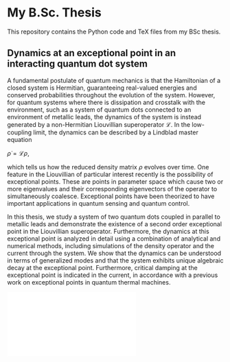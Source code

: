 # My B.Sc. Thesis
This repository contains the Python code and TeX files from my BSc thesis.
##  Dynamics at an exceptional point in an interacting quantum dot system

A fundamental postulate of quantum mechanics is that the Hamiltonian of a closed system is Hermitian, guaranteeing real-valued energies and conserved probabilities throughout the evolution of the system. However, for quantum systems where there is dissipation and crosstalk with the environment, such as a system of quantum dots connected to an environment of metallic leads, the dynamics of the system is instead generated by a non-Hermitian Liouvillian superoperator $\mathcal{L}$. In the low-coupling limit, the dynamics can be described by a Lindblad master equation

$\dot{\rho}=\mathcal{L}\rho$,

which tells us how the reduced density matrix $\rho$ evolves over time. One feature in the Liouvillian of particular interest recently is the possibility of exceptional points. These are points in parameter space which cause two or more eigenvalues and their corresponding eigenvectors of the operator to simultaneously coalesce. Exceptional points have been theorized to have important applications in quantum sensing and quantum control.

In this thesis, we study a system of two quantum dots coupled in parallel to metallic leads and demonstrate the existence of a second order exceptional point in the Liouvillian superoperator. Furthermore, the dynamics at this exceptional point is analyzed in detail using a combination of analytical and numerical methods, including simulations of the density operator and the current through the system. We show that the dynamics can be understood in terms of generalized modes and that the system exhibits unique algebraic decay at the exceptional point. Furthermore, critical damping at the exceptional point is indicated in the current, in accordance with a previous work on exceptional points in quantum thermal machines.


![Alt text](text/figures/model.pdf?raw=true "Title")
